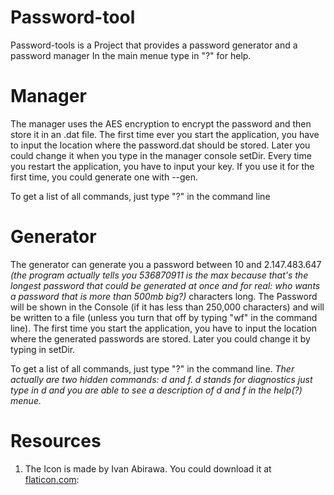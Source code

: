 

# Password-tool

Password-tools is a Project that provides a password generator and a password manager
In the main menue type in "?" for help.

# Manager

The manager uses the AES encryption to encrypt the password and then store it in an .dat file. The first time ever you start the application, you have to input the location where the password.dat should be stored. Later you could change it when you type in the manager console setDir. Every time you restart the application, you have to input your key. If you use it for the first time, you could generate one with --gen.

To get a list of all commands, just type "?" in the command line

# Generator

The generator can generate you a password between 10 and 2.147.483.647 *(the program actually tells you 536870911 is the max because that's the longest password that could be generated at once and for real: who wants a password that is more than 500mb big?)* characters long. 
The Password will be shown in the Console (if it has less than 250,000 characters) and will be written to a file (unless you turn that off by typing "wf" in the command line). The first time you start the application, you have to input the location where the generated passwords are stored. Later you could change it by typing in setDir.

To get a list of all commands, just type "?" in the command line.
*Ther actually are two hidden commands: d and f. d stands for diagnostics just type in d and you are able to see a description of d and f in the help(?) menue.*
 
 # Resources
 1. The Icon is made by Ivan Abirawa. You could download it at [flaticon.com](https://www.flaticon.com/de/kostenloses-icon/sperren_3183023?related_id=3183023&origin=search#): 
 
